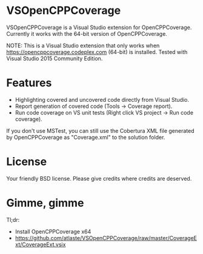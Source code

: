 # VSOpenCPPCoverage

VSOpenCPPCoverage is a Visual Studio extension for OpenCPPCoverage. Currently it works with the 64-bit version of OpenCPPCoverage.

NOTE: This is a Visual Studio extension that only works when https://opencppcoverage.codeplex.com (64-bit) is installed. Tested with 
Visual Studio 2015 Community Edition.

# Features

- Highlighting covered and uncovered code directly from Visual Studio.
- Report generation of covered code (Tools -> Coverage report).
- Run code coverage on VS unit tests (Right click VS project -> Run code coverage).

If you don't use MSTest, you can still use the Cobertura XML file generated by OpenCPPCoverage as "Coverage.xml" to the solution folder.

# License

Your friendly BSD license. Please give credits where credits are deserved.

# Gimme, gimme

Tl;dr: 
- Install OpenCPPCoverage x64
- https://github.com/atlaste/VSOpenCPPCoverage/raw/master/CoverageExt/CoverageExt.vsix 
